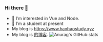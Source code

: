### Hi there 👋

<!--
**Haohao-555/Haohao-555** is a ✨ _special_ ✨ repository because its `README.md` (this file) appears on your GitHub profile.

Here are some ideas to get you started:

- 🔭 I’m currently working on ...
- 🌱 I’m currently learning ...
- 👯 I’m looking to collaborate on ...
- 🤔 I’m looking for help with ...
- 💬 Ask me about ...
- 📫 How to reach me: ...
- 😄 Pronouns: ...
- ⚡ Fun fact: ...
-->
- 👀 I’m interested in Vue and Node.  
- 🌱 I’m a student at present 
- My blog is https://www.haohaostudy.xyz
- My blog is [的博客]( https://www.haohaostudy.xyz).
![Anurag's GitHub stats](https://github-readme-stats.vercel.app/api?username=Haohao-555&show_icons=true&theme=dracula)

